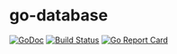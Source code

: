 # go-database

[![GoDoc](https://godoc.org/github.com/unjx-de/go-database?status.svg)](https://godoc.org/github.com/unjx-de/go-database)
[![Build Status](https://build.unjx.de/buildStatus/icon?job=go-database%2Fmain)](https://build.unjx.de/job/go-database/job/main/)
[![Go Report Card](https://goreportcard.com/badge/github.com/unjx-de/go-database)](https://goreportcard.com/report/github.com/unjx-de/go-database)
